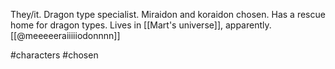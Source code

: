 They/it. Dragon type specialist. Miraidon and koraidon chosen. Has a rescue home for dragon types. Lives in [[Mart's universe]], apparently. [[@meeeeeraiiiiiodonnnn]]

#characters #chosen